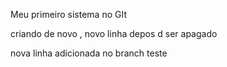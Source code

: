 Meu primeiro sistema no GIt

criando de novo , novo linha depos d ser apagado


nova linha adicionada no branch teste